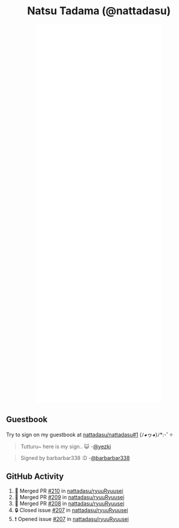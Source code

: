 <div align="center">

# Natsu Tadama (@nattadasu)

![Github Metrics](github-metrics.svg)
</div>

## Guestbook

Try to sign on my guestbook at [nattadasu/nattadasu#1](https://github.com/nattadasu/nattadasu/issues/1) (ﾉ◕ヮ◕)ﾉ\*:･ﾟ✧

<!--START:guestbook-->
> Tutturu~  here is my sign.. :smiley_cat: 
> -[@yezki](https://github.com/yezki)

> Signed by barbarbar338 :D
> -[@barbarbar338](https://github.com/barbarbar338)
<!--END:guestbook-->

## GitHub Activity
<!--START_SECTION:activity-->
1. 🎉 Merged PR [#210](https://github.com/nattadasu/ryuuRyuusei/pull/210) in [nattadasu/ryuuRyuusei](https://github.com/nattadasu/ryuuRyuusei)
2. 🎉 Merged PR [#209](https://github.com/nattadasu/ryuuRyuusei/pull/209) in [nattadasu/ryuuRyuusei](https://github.com/nattadasu/ryuuRyuusei)
3. 🎉 Merged PR [#208](https://github.com/nattadasu/ryuuRyuusei/pull/208) in [nattadasu/ryuuRyuusei](https://github.com/nattadasu/ryuuRyuusei)
4. 🔒 Closed issue [#207](https://github.com/nattadasu/ryuuRyuusei/issues/207) in [nattadasu/ryuuRyuusei](https://github.com/nattadasu/ryuuRyuusei)
5. ❗ Opened issue [#207](https://github.com/nattadasu/ryuuRyuusei/issues/207) in [nattadasu/ryuuRyuusei](https://github.com/nattadasu/ryuuRyuusei)
<!--END_SECTION:activity-->
